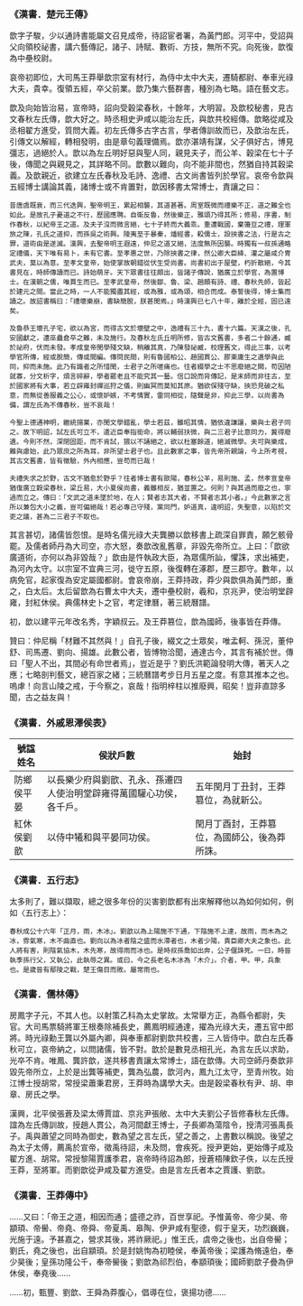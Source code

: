 ### 《漢書．楚元王傳》

歆字子駿，少以通詩書能屬文召見成帝，待詔宦者署，為黃門郎。河平中，受詔與父向領校祕書，講六藝傳記，諸子、詩賦、數術、方技，無所不究。向死後，歆復為中壘校尉。

哀帝初即位，大司馬王莽舉歆宗室有材行，為侍中太中大夫，遷騎都尉、奉車光祿大夫，貴幸。復領五經，卒父前業。歆乃集六藝群書，種別為七略。語在藝文志。

歆及向始皆治易，宣帝時，詔向受穀梁春秋，十餘年，大明習。及歆校秘書，見古文春秋左氏傳，歆大好之。時丞相史尹咸以能治左氏，與歆共校經傳。歆略從咸及丞相翟方進受，質問大義。初左氏傳多古字古言，學者傳訓故而已，及歆治左氏，引傳文以解經，轉相發明，由是章句義理備焉。歆亦湛靖有謀，父子俱好古，博見彊志，過絕於人。歆以為左丘明好惡與聖人同，親見夫子，而公羊、穀梁在七十子後，傳聞之與親見之，其詳略不同。歆數以難向，向不能非間也，然猶自持其穀梁義。及歆親近，欲建立左氏春秋及毛詩、逸禮、古文尚書皆列於學官。哀帝令歆與五經博士講論其義，諸博士或不肯置對，歆因移書太常博士，責讓之曰：

	昔唐虞既衰，而三代迭興，聖帝明王，累起相襲，其道甚著。周室既微而禮樂不正，道之難全也如此。是故孔子憂道之不行，歷國應聘。自衛反魯，然後樂正，雅頌乃得其所；修易，序書，制作春秋，以紀帝王之道。及夫子沒而微言絕，七十子終而大義乖。重遭戰國，棄籩豆之禮，理軍旅之陳，孔氏之道抑，而孫吳之術興。陵夷至于暴秦，燔經書，殺儒士，設挾書之法，行是古之罪，道術由是遂滅。漢興，去聖帝明王遐遠，仲尼之道又絕，法度無所因襲。時獨有一叔孫通略定禮儀，天下唯有易卜，未有它書。至孝惠之世，乃除挾書之律，然公卿大臣絳、灌之屬咸介冑武夫，莫以為意。至孝文皇帝，始使掌故朝錯從伏生受尚書。尚書初出于屋壁，朽折散絕，今其書見在，時師傳讀而已。詩始萌牙。天下眾書往往頗出，皆諸子傳說，猶廣立於學官，為置博士。在漢朝之儒，唯賈生而已。至孝武皇帝，然後鄒、魯、梁、趙頗有詩、禮、春秋先師，皆起於建元之間。當此之時，一人不能獨盡其經，或為雅，或為頌，相合而成。泰誓後得，博士集而讀之。故詔書稱曰：「禮壞樂崩，書缺簡脫，朕甚閔焉。」時漢興已七八十年，離於全經，固已遠矣。
	
	及魯恭王壞孔子宅，欲以為宮，而得古文於壞壁之中，逸禮有三十九，書十六篇。天漢之後，孔安國獻之，遭巫蠱倉卒之難，未及施行。及春秋左氏丘明所修，皆古文舊書，多者二十餘通，臧於祕府，伏而未發。孝成皇帝閔學殘文缺，稍離其真，乃陳發祕臧，校理舊文，得此三事，以考學官所傳，經或脫簡，傳或間編。傳問民間，則有魯國柏公、趙國貫公、膠東庸生之遺學與此同，抑而未施。此乃有識者之所惜閔，士君子之所嗟痛也。往者綴學之士不思廢絕之闕，苟因陋就寡，分文析字，煩言碎辭，學者罷老且不能究其一藝。信口說而背傳記，是末師而非往古，至於國家將有大事，若立辟雍封禪巡狩之儀，則幽冥而莫知其原。猶欲保殘守缺，挾恐見破之私意，而無從善服義之公心，或懷妒嫉，不考情實，雷同相從，隨聲是非，抑此三學，以尚書為備，謂左氏為不傳春秋，豈不哀哉！
		
	今聖上德通神明，繼統揚業，亦閔文學錯亂，學士若茲，雖昭其情，猶依違謙讓，樂與士君子同之。故下明詔，試左氏可立不，遣近臣奉指銜命，將以輔弱扶微，與二三君子比意同力，冀得廢遺。今則不然，深閉固距，而不肯試，猥以不誦絕之，欲以杜塞餘道，絕滅微學。夫可與樂成，難與慮始，此乃眾庶之所為耳，非所望士君子也。且此數家之事，皆先帝所親論，今上所考視，其古文舊書，皆有徵驗，外內相應，豈苟而已哉！
		
	夫禮失求之於野，古文不猶愈於野乎？往者博士書有歐陽，春秋公羊，易則施、孟，然孝宣皇帝猶復廣立穀梁春秋，梁丘易，大小夏侯尚書，義雖相反，猶並置之。何則？與其過而廢之也，寧過而立之。傳曰：「文武之道未墜於地，在人；賢者志其大者，不賢者志其小者。」今此數家之言所以兼包大小之義，豈可偏絕哉！若必專己守殘，黨同門，妒道真，違明詔，失聖意，以陷於文吏之議，甚為二三君子不取也。

其言甚切，諸儒皆怨恨。是時名儒光祿大夫龔勝以歆移書上疏深自罪責，願乞骸骨罷。及儒者師丹為大司空，亦大怒，奏歆改亂舊章，非毀先帝所立。上曰：「歆欲廣道術，亦何以為非毀哉？」歆由是忤執政大臣，為眾儒所訕，懼誅，求出補吏，為河內太守。以宗室不宜典三河，徙守五原，後復轉在涿郡，歷三郡守。數年，以病免官，起家復為安定屬國都尉。會哀帝崩，王莽持政，莽少與歆俱為黃門郎，重之，白太后。太后留歆為右曹太中大夫，遷中壘校尉，羲和，京兆尹，使治明堂辟雍，封紅休侯。典儒林史卜之官，考定律曆，著三統曆譜。

初，歆以建平元年改名秀，字穎叔云。及王莽篡位，歆為國師，後事皆在莽傳。

贊曰：仲尼稱「材難不其然與！」自孔子後，綴文之士眾矣，唯孟軻、孫況，董仲舒、司馬遷、劉向、揚雄。此數公者，皆博物洽聞，通達古今，其言有補於世。傳曰「聖人不出，其間必有命世者焉」，豈近是乎？劉氏洪範論發明大傳，著天人之應；七略剖判藝文，總百家之緒；三統曆譜考步日月五星之度。有意其推本之也。嗚虖！向言山陵之戒，于今察之，哀哉！指明梓柱以推廢興，昭矣！豈非直諒多聞，古之益友與！

### 《漢書．外戚恩澤侯表》

|號諡姓名|侯狀戶數|始封|
| - |-|-|
|防鄉侯平晏|以長樂少府與劉歆、孔永、孫遷四人使治明堂辟雍得萬國驩心功侯，各千戶。|五年閏月丁丑封，王莽篡位，為就新公。|	
|紅休侯劉歆|以侍中犧和與平晏同功侯。|閏月丁酉封，王莽篡位，為國師公，後為莽所誅。|

### 《漢書．五行志》

太多則了，難以擷取，總之很多年份的災害劉歆都有出來解釋他以為如何如何，例如〈五行志上〉：

	春秋成公十六年「正月，雨，木冰」。劉歆以為上陽施不下通，下陰施不上達，故雨，而木為之冰，雰氣寒，木不曲直也。劉向以為冰者陰之盛而水滯者也，木者少陽，貴臣卿大夫之象也。此人將有害，則陰氣協木，木先寒，故得雨而冰也。是時叔孫喬如出奔，公子偃誅死。一曰，時晉執季孫行父，又執公，此執辱之異。或曰，今之長老名木冰為「木介」。介者，甲。甲，兵象也。是歲晉有鄢陵之戰，楚王傷目而敗。屬常雨也。

### 《漢書．儒林傳》

房鳳字子元，不其人也。以射策乙科為太史掌故。太常舉方正，為縣令都尉，失官。大司馬票騎將軍王根奏除補長史，薦鳳明經通達，擢為光祿大夫，遷五官中郎將。時光祿勳王龔以外屬內卿，與奉車都尉劉歆共校書，三人皆侍中。歆白左氏春秋可立，哀帝納之，以問諸儒，皆不對。歆於是數見丞相孔光，為言左氏以求助，光卒不肯。唯鳳、龔許歆，遂共移書責讓太常博士，語在歆傳。大司空師丹奏歆非毀先帝所立，上於是出龔等補吏，龔為弘農，歆河內，鳳九江太守，至青州牧。始江博士授胡常，常授梁蕭秉君房，王莽時為講學大夫。由是穀梁春秋有尹、胡、申章、房氏之學。

漢興，北平侯張蒼及梁太傅賈誼、京兆尹張敞、太中大夫劉公子皆修春秋左氏傳。誼為左氏傳訓故，授趙人貫公，為河間獻王博士，子長卿為蕩陰令，授清河張禹長子。禹與蕭望之同時為御史，數為望之言左氏，望之善之，上書數以稱說。後望之為太子太傅，薦禹於宣帝，徵禹待詔，未及問，會疾死。授尹更始，更始傳子咸及翟方進、胡常。常授黎陽賈護季君，哀帝時待詔為郎，授蒼梧陳欽子佚，以左氏授王莽，至將軍。而劉歆從尹咸及翟方進受。由是言左氏者本之賈護、劉歆。

### 《漢書．王莽傳中》

......又曰：「帝王之道，相因而通；盛德之祚，百世享祀。予惟黃帝、帝少昊、帝顓頊、帝嚳、帝堯、帝舜、帝夏禹、皋陶、伊尹咸有聖德，假于皇天，功烈巍巍，光施于遠。予甚嘉之，營求其後，將祚厥祀。」惟王氏，虞帝之後也，出自帝嚳；劉氏，堯之後也，出自顓頊。於是封姚恂為初睦侯，奉黃帝後；梁護為脩遠伯，奉少昊後；皇孫功隆公千，奉帝嚳後；劉歆為祁烈伯，奉顓頊後；國師劉歆子疊為伊休侯，奉堯後......

......初，甄豐、劉歆、王舜為莽腹心，倡導在位，褒揚功德......